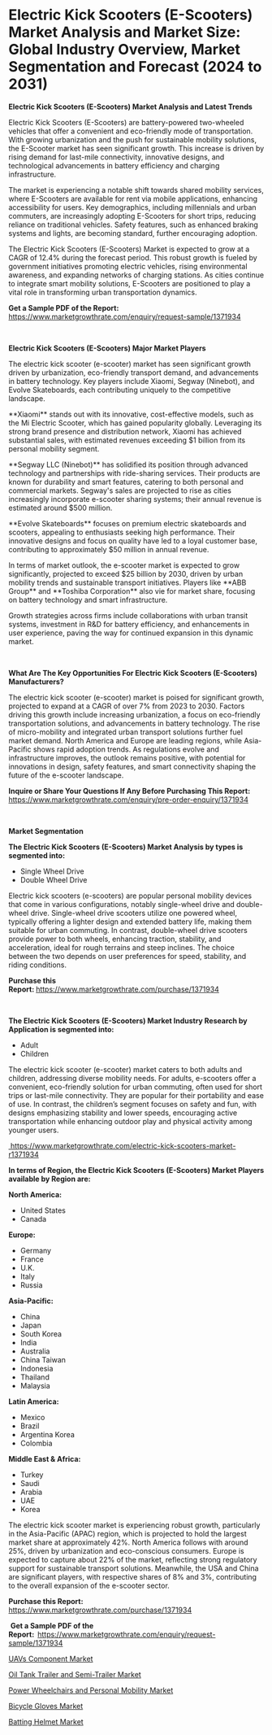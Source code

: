 <p><h1>Electric Kick Scooters (E-Scooters) Market Analysis and Market Size: Global Industry Overview, Market Segmentation and Forecast (2024 to 2031)</h1></p><p><strong>Electric Kick Scooters (E-Scooters) Market Analysis and Latest Trends</strong></p>
<p><p>Electric Kick Scooters (E-Scooters) are battery-powered two-wheeled vehicles that offer a convenient and eco-friendly mode of transportation. With growing urbanization and the push for sustainable mobility solutions, the E-Scooter market has seen significant growth. This increase is driven by rising demand for last-mile connectivity, innovative designs, and technological advancements in battery efficiency and charging infrastructure. </p><p>The market is experiencing a notable shift towards shared mobility services, where E-Scooters are available for rent via mobile applications, enhancing accessibility for users. Key demographics, including millennials and urban commuters, are increasingly adopting E-Scooters for short trips, reducing reliance on traditional vehicles. Safety features, such as enhanced braking systems and lights, are becoming standard, further encouraging adoption.</p><p>The Electric Kick Scooters (E-Scooters) Market is expected to grow at a CAGR of 12.4% during the forecast period. This robust growth is fueled by government initiatives promoting electric vehicles, rising environmental awareness, and expanding networks of charging stations. As cities continue to integrate smart mobility solutions, E-Scooters are positioned to play a vital role in transforming urban transportation dynamics.</p></p>
<p><strong>Get a Sample PDF of the Report:&nbsp;</strong> <a href="https://www.marketgrowthrate.com/enquiry/request-sample/1371934">https://www.marketgrowthrate.com/enquiry/request-sample/1371934</a></p>
<p>&nbsp;</p>
<p><strong>Electric Kick Scooters (E-Scooters) Major Market Players</strong></p>
<p><p>The electric kick scooter (e-scooter) market has seen significant growth driven by urbanization, eco-friendly transport demand, and advancements in battery technology. Key players include Xiaomi, Segway (Ninebot), and Evolve Skateboards, each contributing uniquely to the competitive landscape.</p><p>**Xiaomi** stands out with its innovative, cost-effective models, such as the Mi Electric Scooter, which has gained popularity globally. Leveraging its strong brand presence and distribution network, Xiaomi has achieved substantial sales, with estimated revenues exceeding $1 billion from its personal mobility segment.</p><p>**Segway LLC (Ninebot)** has solidified its position through advanced technology and partnerships with ride-sharing services. Their products are known for durability and smart features, catering to both personal and commercial markets. Segway's sales are projected to rise as cities increasingly incorporate e-scooter sharing systems; their annual revenue is estimated around $500 million.</p><p>**Evolve Skateboards** focuses on premium electric skateboards and scooters, appealing to enthusiasts seeking high performance. Their innovative designs and focus on quality have led to a loyal customer base, contributing to approximately $50 million in annual revenue.</p><p>In terms of market outlook, the e-scooter market is expected to grow significantly, projected to exceed $25 billion by 2030, driven by urban mobility trends and sustainable transport initiatives. Players like **ABB Group** and **Toshiba Corporation** also vie for market share, focusing on battery technology and smart infrastructure.</p><p>Growth strategies across firms include collaborations with urban transit systems, investment in R&D for battery efficiency, and enhancements in user experience, paving the way for continued expansion in this dynamic market.</p></p>
<p>&nbsp;</p>
<p><strong>What Are The Key Opportunities For Electric Kick Scooters (E-Scooters) Manufacturers?</strong></p>
<p><p>The electric kick scooter (e-scooter) market is poised for significant growth, projected to expand at a CAGR of over 7% from 2023 to 2030. Factors driving this growth include increasing urbanization, a focus on eco-friendly transportation solutions, and advancements in battery technology. The rise of micro-mobility and integrated urban transport solutions further fuel market demand. North America and Europe are leading regions, while Asia-Pacific shows rapid adoption trends. As regulations evolve and infrastructure improves, the outlook remains positive, with potential for innovations in design, safety features, and smart connectivity shaping the future of the e-scooter landscape.</p></p>
<p><strong>Inquire or Share Your Questions If Any Before Purchasing This Report:</strong> <a href="https://www.marketgrowthrate.com/enquiry/pre-order-enquiry/1371934">https://www.marketgrowthrate.com/enquiry/pre-order-enquiry/1371934</a></p>
<p>&nbsp;</p>
<p><strong>Market Segmentation</strong></p>
<p><strong>The Electric Kick Scooters (E-Scooters) Market Analysis by types is segmented into:</strong></p>
<p><ul><li>Single Wheel Drive</li><li>Double Wheel Drive</li></ul></p>
<p><p>Electric kick scooters (e-scooters) are popular personal mobility devices that come in various configurations, notably single-wheel drive and double-wheel drive. Single-wheel drive scooters utilize one powered wheel, typically offering a lighter design and extended battery life, making them suitable for urban commuting. In contrast, double-wheel drive scooters provide power to both wheels, enhancing traction, stability, and acceleration, ideal for rough terrains and steep inclines. The choice between the two depends on user preferences for speed, stability, and riding conditions.</p></p>
<p><strong>Purchase this Report:&nbsp;</strong><a href="https://www.marketgrowthrate.com/purchase/1371934">https://www.marketgrowthrate.com/purchase/1371934</a></p>
<p>&nbsp;</p>
<p><strong>The Electric Kick Scooters (E-Scooters) Market Industry Research by Application is segmented into:</strong></p>
<p><ul><li>Adult</li><li>Children</li></ul></p>
<p><p>The electric kick scooter (e-scooter) market caters to both adults and children, addressing diverse mobility needs. For adults, e-scooters offer a convenient, eco-friendly solution for urban commuting, often used for short trips or last-mile connectivity. They are popular for their portability and ease of use. In contrast, the children’s segment focuses on safety and fun, with designs emphasizing stability and lower speeds, encouraging active transportation while enhancing outdoor play and physical activity among younger users.</p></p>
<p><a href="https://www.marketgrowthrate.com/electric-kick-scooters-market-r1371934">&nbsp;https://www.marketgrowthrate.com/electric-kick-scooters-market-r1371934</a></p>
<p><strong>In terms of Region, the Electric Kick Scooters (E-Scooters) Market Players available by Region are:</strong></p>
<p>
    <p> <strong> North America: </strong>
        <ul>
            <li>United States</li>
            <li>Canada</li>
        </ul>
        </p> 
    <p> <strong> Europe: </strong>
        <ul>
            <li>Germany</li>
            <li>France</li>
            <li>U.K.</li>
            <li>Italy</li>
            <li>Russia</li>
        </ul>
        </p> 
    <p> <strong> Asia-Pacific: </strong>
        <ul>
            <li>China</li>
            <li>Japan</li>
            <li>South Korea</li>
            <li>India</li>
            <li>Australia</li>
            <li>China Taiwan</li>
            <li>Indonesia</li>
            <li>Thailand</li>
            <li>Malaysia</li>
        </ul>
        </p> 
    <p> <strong> Latin America: </strong>
        <ul>
            <li>Mexico</li>
            <li>Brazil</li>
            <li>Argentina Korea</li>
            <li>Colombia</li>
        </ul>
        </p> 
    <p> <strong> Middle East & Africa: </strong>
        <ul>
            <li>Turkey</li>
            <li>Saudi</li>
            <li>Arabia</li>
            <li>UAE</li>
            <li>Korea</li>
        </ul>
    </p>
    </p>
<p><p>The electric kick scooter market is experiencing robust growth, particularly in the Asia-Pacific (APAC) region, which is projected to hold the largest market share at approximately 42%. North America follows with around 25%, driven by urbanization and eco-conscious consumers. Europe is expected to capture about 22% of the market, reflecting strong regulatory support for sustainable transport solutions. Meanwhile, the USA and China are significant players, with respective shares of 8% and 3%, contributing to the overall expansion of the e-scooter sector.</p></p>
<p><strong>Purchase this Report: </strong><a href="https://www.marketgrowthrate.com/purchase/1371934">https://www.marketgrowthrate.com/purchase/1371934</a></p>
<p>&nbsp;<strong>Get a Sample PDF of the Report:&nbsp;&nbsp;</strong><a href="https://www.marketgrowthrate.com/enquiry/request-sample/1371934">https://www.marketgrowthrate.com/enquiry/request-sample/1371934</a></p>
<p><strong></strong></p>
<p><p><a href="https://medium.com/@daniamha96_85754/uavs-component-market-outlook-complete-industry-analysis-2024-to-2031-13a27ce674d7?postPublishedType=repub">UAVs Component Market</a></p><p><a href="https://github.com/ygfu6u/Market-Research-Report-List-1/blob/main/oil-tank-trailer-and-semi-trailer-market.md">Oil Tank Trailer and Semi-Trailer Market</a></p><p><a href="https://github.com/mahnoor2003/Market-Research-Report-List-6/blob/main/power-wheelchairs-and-personal-mobility-market.md">Power Wheelchairs and Personal Mobility Market</a></p><p><a href="https://www.linkedin.com/pulse/global-bicycle-gloves-market-opportunities-challenges2024-8ct7e?trackingId=RNr8tZs8T6W8iTqvvJbwsA%3D%3D">Bicycle Gloves Market</a></p><p><a href="https://www.linkedin.com/pulse/batting-helmet-market-report-product-type-solid-helmettwo-tone-c2kke?trackingId=iIePnQBVTOiXFrThGM%2F%2BKQ%3D%3D">Batting Helmet Market</a></p></p>